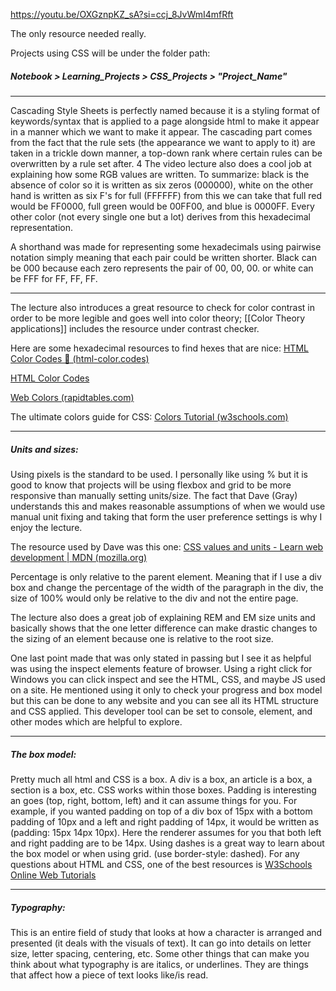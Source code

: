 https://youtu.be/OXGznpKZ_sA?si=ccj_8JvWmI4mfRft

The only resource needed really.

Projects using CSS will be under the folder path:
##### Notebook > Learning_Projects > CSS_Projects > "Project_Name"

---
Cascading Style Sheets is perfectly named because it is a styling format of keywords/syntax that is applied to a page alongside html to make it appear in a manner which we want to make it appear. The cascading part comes from the fact that the rule sets (the appearance we want to apply to it) are taken in a trickle down manner, a top-down rank where certain rules can be overwritten by a rule set after. 
 4
The video lecture also does a cool job at explaining how some RGB values are written. To summarize: black is the absence of color so it is written as six zeros (000000), white on the other hand is written as six F's for full (FFFFFF) from this we can take that full red would be FF0000, full green would be 00FF00, and blue is 0000FF. Every other color (not every single one but a lot) derives from this hexadecimal representation. 

A shorthand was made for representing some hexadecimals using pairwise notation simply meaning that each pair could be written shorter. Black can be 000 because each zero represents the pair of 00, 00, 00. or white can be FFF for FF, FF, FF. 

---
The lecture also introduces a great resource to check for color contrast in order to be more legible and goes well into color theory; [[Color Theory applications]] includes the resource under contrast checker.

Here are some hexadecimal resources to find hexes that are nice:
[HTML Color Codes 🎨 (html-color.codes)](https://html-color.codes/)

[HTML Color Codes](https://htmlcolorcodes.com/)

[Web Colors (rapidtables.com)](https://www.rapidtables.com/web/color/index.html)

The ultimate colors guide for CSS:
[Colors Tutorial (w3schools.com)](https://www.w3schools.com/colors/default.asp)

---
##### Units and sizes:

Using pixels is the standard to be used. I personally like using % but it is good to know that projects will be using flexbox and grid to be more responsive than manually setting units/size. The fact that Dave (Gray)  understands this and makes reasonable assumptions of when we would use manual unit fixing and taking that form the user preference settings is why I enjoy the lecture. 

The resource used by Dave was this one:
[CSS values and units - Learn web development | MDN (mozilla.org)](https://developer.mozilla.org/en-US/docs/Learn/CSS/Building_blocks/Values_and_units)

Percentage is only relative to the parent element. Meaning that if I use a div box and change the percentage of the width of the paragraph in the div, the size of 100% would only be relative to the div and not the entire page. 

The lecture also does a great job of explaining REM and EM size units and basically shows that the one letter difference can make drastic changes to the sizing of an element because one is relative to the root size. 

One last point made that was only stated in passing but I see it as helpful was using the inspect elements feature of browser. Using a right click for Windows you can click inspect and see the HTML, CSS, and maybe JS used on a site. He mentioned using it only to check your progress and box model but this can be done to any website and you can see all its HTML structure and CSS applied. This developer tool can be set to console, element, and other modes which are helpful to explore. 

---
##### The box model:

Pretty much all html and CSS is a box. A div is a box, an article is a box, a section is a box, etc. CSS works within those boxes.  Padding is interesting an goes (top, right, bottom, left) and it can assume things for you. For example, if you wanted padding on top of a div box of 15px with a bottom padding of 10px and a left and right padding of 14px, it would be written as (padding: 15px 14px 10px). Here the renderer assumes for you that both left and right padding are to be 14px. Using dashes is a great way to learn about the box model or when using grid. (use border-style: dashed). For any questions about HTML and CSS, one of the best resources is [W3Schools Online Web Tutorials](https://www.w3schools.com/)

---
##### Typography:

This is an entire field of study that looks at how a character is arranged and presented (it deals with the visuals of text). It can go into details on letter size, letter spacing, centering, etc. Some other things that can make you think about what typography is are italics, or underlines. They are things that affect how a piece of text looks like/is read. 